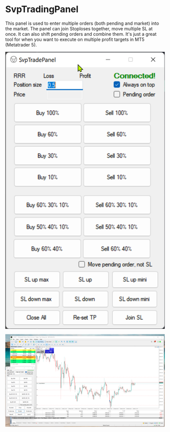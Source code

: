 # SvpTradingPanel

This panel is used to enter multiple orders (both pending and market) into the market. 
The panel can join Stoploses together, move multiple SL at once. 
It can also shift pending orders and combine them. 
It's just a great tool for when you want to execute on multiple profit targets in MT5 (Metatrader 5).

![Screenshot](screenshot1.png)

![Screenshot](screenshot2.png)